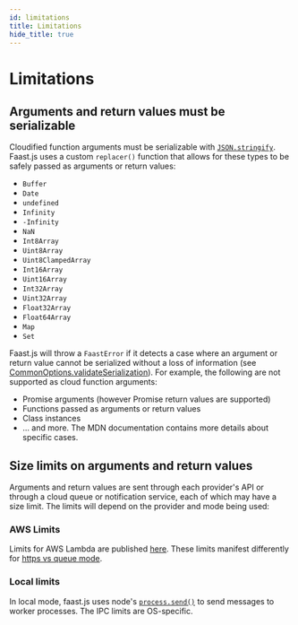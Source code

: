 ```yaml
---
id: limitations
title: Limitations
hide_title: true
---
```


# Limitations

## Arguments and return values must be serializable

Cloudified function arguments must be serializable with [`JSON.stringify`](https://developer.mozilla.org/en-US/docs/Web/JavaScript/Reference/Global_Objects/JSON/stringify). Faast.js uses a custom `replacer()` function that allows for these types to be safely passed as arguments or return values:

-   `Buffer`
-   `Date`
-   `undefined`
-   `Infinity`
-   `-Infinity`
-   `NaN`
-   `Int8Array`
-   `Uint8Array`
-   `Uint8ClampedArray`
-   `Int16Array`
-   `Uint16Array`
-   `Int32Array`
-   `Uint32Array`
-   `Float32Array`
-   `Float64Array`
-   `Map`
-   `Set`

Faast.js will throw a `FaastError` if it detects a case where an argument or return value cannot be serialized without a loss of information (see [CommonOptions.validateSerialization](./api/faastjs.commonoptions.validateserialization.md)). For example, the following are not supported as cloud function arguments:

-   Promise arguments (however Promise return values are supported)
-   Functions passed as arguments or return values
-   Class instances
-   ... and more. The MDN documentation contains more details about specific cases.

## Size limits on arguments and return values

Arguments and return values are sent through each provider's API or through a cloud queue or notification service, each of which may have a size limit. The limits will depend on the provider and mode being used:

### AWS Limits

Limits for AWS Lambda are published [here](https://docs.aws.amazon.com/lambda/latest/dg/limits.html). These limits manifest differently for [https vs queue mode](./04-aws.md#queue-vs-https-mode).

### Local limits

In local mode, faast.js uses node's [`process.send()`](https://nodejs.org/api/process.html#process_process_send_message_sendhandle_options_callback) to send messages to worker processes. The IPC limits are OS-specific.

